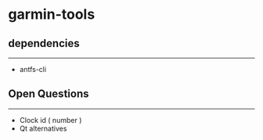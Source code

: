 # garmin-tools

## dependencies
--------
- antfs-cli


## Open Questions
-------
- Clock id ( number )
- Qt alternatives
